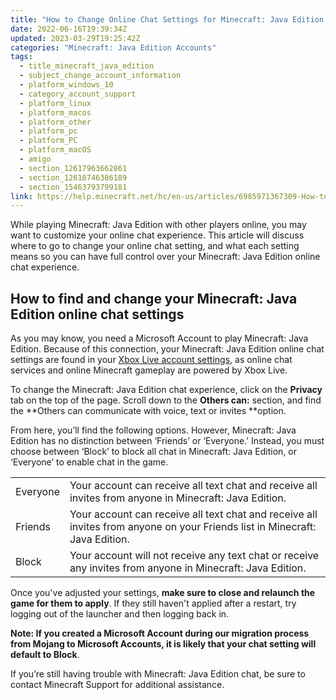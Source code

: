 ```yaml
---
title: "How to Change Online Chat Settings for Minecraft: Java Edition "
date: 2022-06-16T19:39:34Z
updated: 2023-03-29T19:25:42Z
categories: "Minecraft: Java Edition Accounts"
tags:
  - title_minecraft_java_edition
  - subject_change_account_information
  - platform_windows_10
  - category_account_support
  - platform_linux
  - platform_macos
  - platform_other
  - platform_pc
  - platform_PC
  - platform_macOS
  - amigo
  - section_12617963662861
  - section_12618746386189
  - section_15463793799181
link: https://help.minecraft.net/hc/en-us/articles/6985971367309-How-to-Change-Online-Chat-Settings-for-Minecraft-Java-Edition-
---
```


While playing Minecraft: Java Edition with other players online, you may want to customize your online chat experience. This article will discuss where to go to change your online chat setting, and what each setting means so you can have full control over your Minecraft: Java Edition online chat experience. 

## How to find and change your Minecraft: Java Edition online chat settings 

As you may know, you need a Microsoft Account to play Minecraft: Java Edition. Because of this connection, your Minecraft: Java Edition online chat settings are found in your [Xbox Live account settings,](https://account.xbox.com/en-gb/settings) as online chat services and online Minecraft gameplay are powered by Xbox Live. 

To change the Minecraft: Java Edition chat experience, click on the **Privacy** tab on the top of the page. Scroll down to the **Others can:** section, and find the **Others can communicate with voice, text or invites **option.  

From here, you’ll find the following options. However, Minecraft: Java Edition has no distinction between ‘Friends’ or ‘Everyone.’ Instead, you must choose between ‘Block’ to block all chat in Minecraft: Java Edition, or ‘Everyone’ to enable chat in the game. 

|          |                                                                                                                              |
|----------|------------------------------------------------------------------------------------------------------------------------------|
| Everyone | Your account can receive all text chat and receive all invites from anyone in Minecraft: Java Edition.                       |
| Friends  | Your account can receive all text chat and receive all invites from anyone on your Friends list in Minecraft: Java Edition.  |
| Block    | Your account will not receive any text chat or receive any invites from anyone in Minecraft: Java Edition.                   |

Once you've adjusted your settings, **make sure to close and relaunch the game for them to apply**. If they still haven't applied after a restart, try logging out of the launcher and then logging back in. 

**Note: If you created a Microsoft Account during our migration process from Mojang to Microsoft Accounts, it is likely that your chat setting will default to Block**.  

If you’re still having trouble with Minecraft: Java Edition chat, be sure to contact Minecraft Support for additional assistance.
